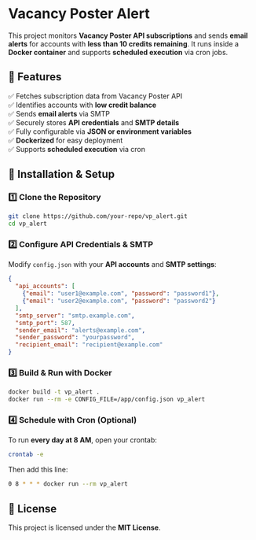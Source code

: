 # Vacancy Poster Alert

This project monitors **Vacancy Poster API subscriptions** and sends **email alerts** for accounts with **less than 10 credits remaining**. It runs inside a **Docker container** and supports **scheduled execution** via cron jobs.

## 🔹 Features
✅ Fetches subscription data from Vacancy Poster API  
✅ Identifies accounts with **low credit balance**  
✅ Sends **email alerts** via SMTP  
✅ Securely stores **API credentials** and **SMTP details**  
✅ Fully configurable via **JSON or environment variables**  
✅ **Dockerized** for easy deployment  
✅ Supports **scheduled execution** via cron  

## 🔹 Installation & Setup

### 1️⃣ Clone the Repository
```sh
git clone https://github.com/your-repo/vp_alert.git
cd vp_alert
```

### 2️⃣ Configure API Credentials & SMTP
Modify `config.json` with your **API accounts** and **SMTP settings**:
```json
{
  "api_accounts": [
    {"email": "user1@example.com", "password": "password1"},
    {"email": "user2@example.com", "password": "password2"}
  ],
  "smtp_server": "smtp.example.com",
  "smtp_port": 587,
  "sender_email": "alerts@example.com",
  "sender_password": "yourpassword",
  "recipient_email": "recipient@example.com"
}
```

### 3️⃣ Build & Run with Docker
```sh
docker build -t vp_alert .
docker run --rm -e CONFIG_FILE=/app/config.json vp_alert
```

### 4️⃣ Schedule with Cron (Optional)
To run **every day at 8 AM**, open your crontab:
```sh
crontab -e
```
Then add this line:
```sh
0 8 * * * docker run --rm vp_alert
```

## 🔹 License
This project is licensed under the **MIT License**.
